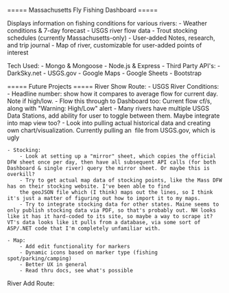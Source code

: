 ===== Massachusetts Fly Fishing Dashboard =====

Displays information on fishing conditions for various rivers:
    - Weather conditions & 7-day forecast
    - USGS river flow data
    - Trout stocking schedules (currently Massachusetts-only)
    - User-added Notes, research, and trip journal
    - Map of river, customizable for user-added points of interest

Tech Used:
    - Mongo & Mongoose
    - Node.js & Express
    - Third Party API's:
        - DarkSky.net
        - USGS.gov
        - Google Maps
        - Google Sheets
    - Bootstrap


===== Future Projects =====
River Show Route:
    - USGS River Conditions: 
        - Headline number: show how it compares to average flow for current day. Note if high/low.
            - Flow this through to Dashboard too: Current flow cf/s, along with "Warning: High/Low" alert
        - Many rivers have multiple USGS Data Stations, add ability for user to toggle between them. Maybe integrate into map view too?
        - Look into pulling actual historical data and creating own chart/visualization. Currently pulling an <img> file from USGS.gov, which is ugly
    
    - Stocking:
        - Look at setting up a "mirror" sheet, which copies the official DFW sheet once per day, then have all subsequent API calls (for both Dashboard & single river) query the mirror sheet. Or maybe this is overkill?
        - Try to get actual map data of stocking points, like the Mass DFW has on their stocking website. I've been able to find
        the geoJSON file which (I think) maps out the lines, so I think it's just a matter of figuring out how to import it to my maps.
        - Try to integrate stocking data for other states. Maine seems to only publish stocking data via PDF, so that's probably out. NH looks like it has it hard-coded to its site, so maybe a way to scrape it? VT's data looks like it pulls from a database, via some sort of ASP/.NET code that I'm completely unfamiliar with.
        
    - Map:
        - Add edit functionality for markers
        - Dynamic icons based on marker type (fishing spot/parking/camping)
        - Better UX in general
        - Read thru docs, see what's possible

River Add Route:
    